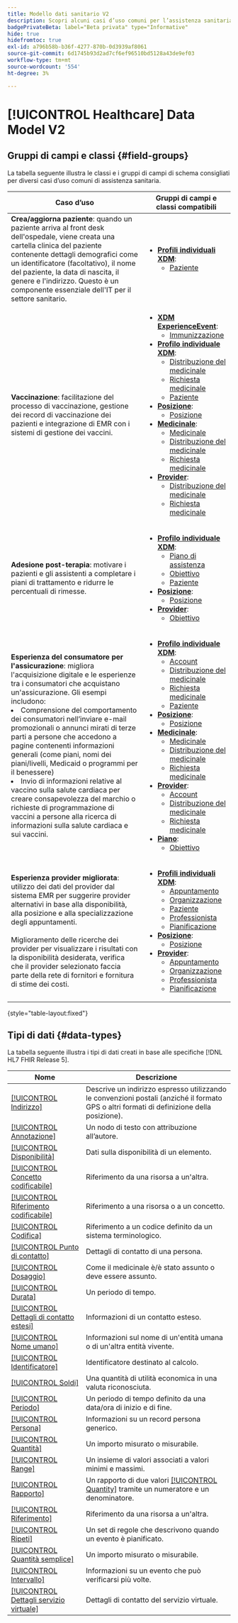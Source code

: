 ```yaml
---
title: Modello dati sanitario V2
description: Scopri alcuni casi d’uso comuni per l’assistenza sanitaria, le classi migliori, i gruppi di campi correlati e i tipi di dati da utilizzare.
badgePrivateBeta: label="Beta privata" type="Informative"
hide: true
hidefromtoc: true
exl-id: a796b58b-b36f-4277-870b-0d3939af8061
source-git-commit: 6d1745b93d2ad7cf6ef96510bd5128a43de9ef03
workflow-type: tm+mt
source-wordcount: '554'
ht-degree: 3%

---
```


# [!UICONTROL Healthcare] Data Model V2

## Gruppi di campi e classi {#field-groups}

La tabella seguente illustra le classi e i gruppi di campi di schema consigliati per diversi casi d’uso comuni di assistenza sanitaria.

| Caso d’uso | Gruppi di campi e classi compatibili |
| --- | --- |
| **Crea/aggiorna paziente**: quando un paziente arriva al front desk dell&#39;ospedale, viene creata una cartella clinica del paziente contenente dettagli demografici come un identificatore (facoltativo), il nome del paziente, la data di nascita, il genere e l&#39;indirizzo. Questo è un componente essenziale dell&#39;IT per il settore sanitario. | <ul><li>**[Profili individuali XDM](../../classes/individual-profile.md)**:<ul><li>[Paziente](./field-groups/patient.md)</li></ul></li></ul> |
| **Vaccinazione**: facilitazione del processo di vaccinazione, gestione dei record di vaccinazione dei pazienti e integrazione di EMR con i sistemi di gestione dei vaccini. | <ul><li>**[XDM ExperienceEvent](../../classes/experienceevent.md)**:<ul><li>[Immunizzazione](./field-groups/immunization.md)</li></ul></li><li>**[Profilo individuale XDM](../../classes/individual-profile.md)**:<ul><li>[Distribuzione del medicinale](./field-groups/medication-dispense.md)</li><li>[Richiesta medicinale](./field-groups/medication-request.md)</li><li>[Paziente](./field-groups/patient.md)</li></ul></li><li>**[Posizione](./classes/location.md)**:<ul><li>[Posizione](./field-groups/location.md)</li></ul><li>**[Medicinale](../../classes/medication.md)**:<ul><li>[Medicinale](./field-groups/medication.md)</li><li>[Distribuzione del medicinale](./field-groups/medication-dispense.md)</li><li>[Richiesta medicinale](./field-groups/medication-request.md)</li></ul></li><li>**[Provider](../../classes/provider.md)**:<ul><li>[Distribuzione del medicinale](./field-groups/medication-dispense.md)</li><li>[Richiesta medicinale](./field-groups/medication-request.md)</li></ul></li></ul> |
| **Adesione post-terapia**: motivare i pazienti e gli assistenti a completare i piani di trattamento e ridurre le percentuali di rimesse. | <ul><li>**[Profilo individuale XDM](../../classes/individual-profile.md)**:<ul><li>[Piano di assistenza](./field-groups/care-plan.md)</li><li>[Obiettivo](./field-groups/goal.md)</li><li>[Paziente](./field-groups/patient.md)</li></ul></li><li>**[Posizione](./classes/location.md)**:<ul><li>[Posizione](./field-groups/location.md)</li></ul><li>**[Provider](../../classes/provider.md)**:<ul><li>[Obiettivo](./field-groups/goal.md)</li></ul></li></ul> |
| **Esperienza del consumatore per l&#39;assicurazione**: migliora l&#39;acquisizione digitale e le esperienze tra i consumatori che acquistano un&#39;assicurazione. Gli esempi includono: <li> Comprensione del comportamento dei consumatori nell’inviare e-mail promozionali o annunci mirati di terze parti a persone che accedono a pagine contenenti informazioni generali (come piani, nomi dei piani/livelli, Medicaid o programmi per il benessere)</li><li> Invio di informazioni relative al vaccino sulla salute cardiaca per creare consapevolezza del marchio o richieste di programmazione di vaccini a persone alla ricerca di informazioni sulla salute cardiaca e sui vaccini. </li> | <ul><li>**[Profilo individuale XDM](../../classes/individual-profile.md)**:<ul><li>[Account](./field-groups/account.md)</li><li>[Distribuzione del medicinale](./field-groups/medication-dispense.md)</li><li>[Richiesta medicinale](./field-groups/medication-request.md)</li><li>[Paziente](./field-groups/patient.md)</li></ul></li><li>**[Posizione](./classes/location.md)**:<ul><li>[Posizione](./field-groups/location.md)</li></ul><li>**[Medicinale](../../classes/medication.md)**:<ul><li>[Medicinale](./field-groups/medication.md)</li><li>[Distribuzione del medicinale](./field-groups/medication-dispense.md)</li><li>[Richiesta medicinale](./field-groups/medication-request.md)</li></ul></li><li>**[Provider](../../classes/provider.md)**:<ul><li>[Account](./field-groups/account.md)</li><li>[Distribuzione del medicinale](./field-groups/medication-dispense.md)</li><li>[Richiesta medicinale](./field-groups/medication-request.md)</li></ul><li>**[Piano](../../classes/plan.md)**:<ul><li>[Obiettivo](./field-groups/coverage.md)</li></ul></li></ul> |
| **Esperienza provider migliorata**: utilizzo dei dati del provider dal sistema EMR per suggerire provider alternativi in base alla disponibilità, alla posizione e alla specializzazione degli appuntamenti. <br> <br>Miglioramento delle ricerche dei provider per visualizzare i risultati con la disponibilità desiderata, verifica che il provider selezionato faccia parte della rete di fornitori e fornitura di stime dei costi. | <ul><li>**[Profili individuali XDM](../../classes/individual-profile.md)**:<ul><li>[Appuntamento](./field-groups/appointment.md)</li><li>[Organizzazione](./field-groups/organization.md)</li><li>[Paziente](./field-groups/patient.md)</li><li>[Professionista](./field-groups/practioner.md)</li><li>[Pianificazione](./field-groups/schedule.md)</li></ul></li><li>**[Posizione](./classes/location.md)**:<ul><li>[Posizione](./field-groups/location.md)</li></ul><li>**[Provider](../../classes/provider.md)**:<ul><li>[Appuntamento](./field-groups/appointment.md)</li><li>[Organizzazione](./field-groups/organization.md)</li><li>[Professionista](./field-groups/practioner.md)</li><li>[Pianificazione](./field-groups/schedule.md)</li></ul></li></ul> |

{style="table-layout:fixed"}

## Tipi di dati {#data-types}

La tabella seguente illustra i tipi di dati creati in base alle specifiche [!DNL HL7 FHIR Release 5].

| Nome | Descrizione |
| --- | --- |
| [[!UICONTROL Indirizzo]](./data-types/address.md) | Descrive un indirizzo espresso utilizzando le convenzioni postali (anziché il formato GPS o altri formati di definizione della posizione). |
| [[!UICONTROL Annotazione]](./data-types/annotation.md) | Un nodo di testo con attribuzione all’autore. |
| [[!UICONTROL Disponibilità]](./data-types/availability.md) | Dati sulla disponibilità di un elemento. |
| [[!UICONTROL Concetto codificabile]](./data-types/codeable-concept.md) | Riferimento da una risorsa a un&#39;altra. |
| [[!UICONTROL Riferimento codificabile]](./data-types/codeable-reference.md) | Riferimento a una risorsa o a un concetto. |
| [[!UICONTROL Codifica]](./data-types/coding.md) | Riferimento a un codice definito da un sistema terminologico. |
| [[!UICONTROL Punto di contatto]](./data-types/contact-point.md) | Dettagli di contatto di una persona. |
| [[!UICONTROL Dosaggio]](./data-types/dosage.md) | Come il medicinale è/è stato assunto o deve essere assunto. |
| [[!UICONTROL Durata]](./data-types/duration.md) | Un periodo di tempo. |
| [[!UICONTROL Dettagli di contatto estesi]](./data-types/extended-contact-detail.md) | Informazioni di un contatto esteso. |
| [[!UICONTROL Nome umano]](./data-types/human-name.md) | Informazioni sul nome di un&#39;entità umana o di un&#39;altra entità vivente. |
| [[!UICONTROL Identificatore]](./data-types/identifier.md) | Identificatore destinato al calcolo. |
| [[!UICONTROL Soldi]](./data-types/money.md) | Una quantità di utilità economica in una valuta riconosciuta. |
| [[!UICONTROL Periodo]](./data-types/period.md) | Un periodo di tempo definito da una data/ora di inizio e di fine. |
| [[!UICONTROL Persona]](./data-types/person.md) | Informazioni su un record persona generico. |
| [[!UICONTROL Quantità]](./data-types/quantity.md) | Un importo misurato o misurabile. |
| [[!UICONTROL Range]](./data-types/range.md) | Un insieme di valori associati a valori minimi e massimi. |
| [[!UICONTROL Rapporto]](./data-types/ratio.md) | Un rapporto di due valori [[!UICONTROL Quantity]](./data-types/quantity.md) tramite un numeratore e un denominatore. |
| [[!UICONTROL Riferimento]](./data-types/reference.md) | Riferimento da una risorsa a un&#39;altra. |
| [[!UICONTROL Ripeti]](./data-types/repeat.md) | Un set di regole che descrivono quando un evento è pianificato. |
| [[!UICONTROL Quantità semplice]](./data-types/simple-quantity.md) | Un importo misurato o misurabile. |
| [[!UICONTROL Intervallo]](./data-types/timing.md) | Informazioni su un evento che può verificarsi più volte. |
| [[!UICONTROL Dettagli servizio virtuale]](./data-types/virtual-service-detail.md) | Dettagli di contatto del servizio virtuale. |

